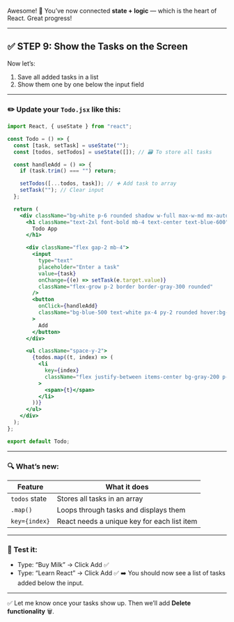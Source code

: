 Awesome! 🎯 You’ve now connected **state + logic** — which is the heart of React. Great progress!

---

## ✅ STEP 9: Show the Tasks on the Screen

Now let’s:

1. Save all added tasks in a list
2. Show them one by one below the input field

---

### ✏️ Update your `Todo.jsx` like this:

```jsx
import React, { useState } from "react";

const Todo = () => {
  const [task, setTask] = useState("");
  const [todos, setTodos] = useState([]); // 🗃️ To store all tasks

  const handleAdd = () => {
    if (task.trim() === "") return;

    setTodos([...todos, task]); // ➕ Add task to array
    setTask(""); // Clear input
  };

  return (
    <div className="bg-white p-6 rounded shadow w-full max-w-md mx-auto mt-10">
      <h1 className="text-2xl font-bold mb-4 text-center text-blue-600">
        Todo App
      </h1>

      <div className="flex gap-2 mb-4">
        <input
          type="text"
          placeholder="Enter a task"
          value={task}
          onChange={(e) => setTask(e.target.value)}
          className="flex-grow p-2 border border-gray-300 rounded"
        />
        <button
          onClick={handleAdd}
          className="bg-blue-500 text-white px-4 py-2 rounded hover:bg-blue-600"
        >
          Add
        </button>
      </div>

      <ul className="space-y-2">
        {todos.map((t, index) => (
          <li
            key={index}
            className="flex justify-between items-center bg-gray-200 p-2 rounded"
          >
            <span>{t}</span>
          </li>
        ))}
      </ul>
    </div>
  );
};

export default Todo;
```

---

### 🔍 What’s new:

| Feature       | What it does                                |
| ------------- | ------------------------------------------- |
| `todos` state | Stores all tasks in an array                |
| `.map()`      | Loops through tasks and displays them       |
| `key={index}` | React needs a unique key for each list item |

---

### 🧪 Test it:

* Type: “Buy Milk” → Click Add ✅
* Type: “Learn React” → Click Add ✅
  ➡️ You should now see a list of tasks added below the input.

---

✅ Let me know once your tasks show up. Then we’ll add **Delete functionality** 🗑️.

